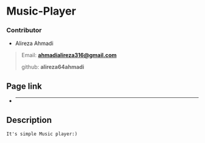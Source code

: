 # Music-Player
### Contributor

- Alireza Ahmadi

>Email: **ahmadialireza316@gmail.com**
>
>github: **alireza64ahmadi**
>
## Page link
- ****
## Description

`It's simple Music player:)`



